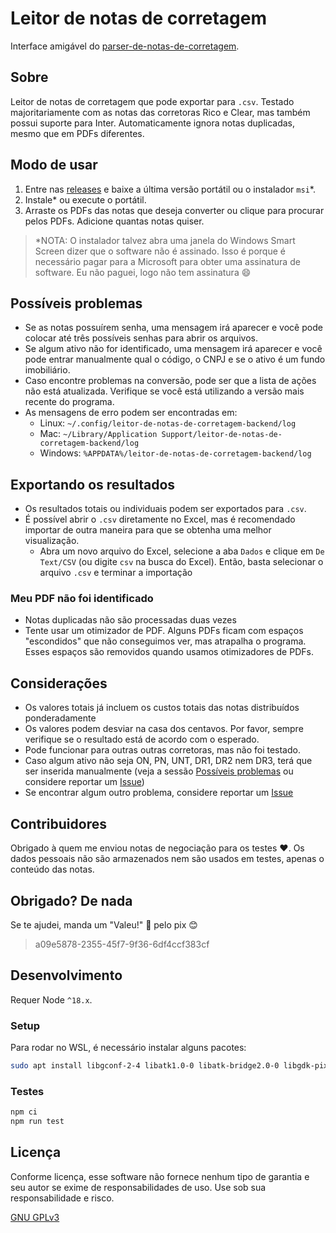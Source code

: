 # Leitor de notas de corretagem

Interface amigável do [parser-de-notas-de-corretagem](https://www.npmjs.com/package/parser-de-notas-de-corretagem).

## Sobre
Leitor de notas de corretagem que pode exportar para `.csv`. Testado majoritariamente com as notas das corretoras Rico e Clear, mas também possui suporte para Inter. Automaticamente ignora notas duplicadas, mesmo que em PDFs diferentes.

## Modo de usar
1. Entre nas [releases](https://github.com/planetsLightningArrester/leitor-de-notas-de-corretagem/releases) e baixe a última versão portátil ou o instalador `msi`*.
2. Instale* ou execute o portátil. 
3. Arraste os PDFs das notas que deseja converter ou clique para procurar pelos PDFs. Adicione quantas notas quiser.

> *NOTA: O instalador talvez abra uma janela do Windows Smart Screen dizer que o software não é assinado. Isso é porque é necessário pagar para a Microsoft para obter uma assinatura de software. Eu não paguei, logo não tem assinatura 😄

## Possíveis problemas
- Se as notas possuírem senha, uma mensagem irá aparecer e você pode colocar até três possíveis senhas para abrir os arquivos.
- Se algum ativo não for identificado, uma mensagem irá aparecer e você pode entrar manualmente qual o código, o CNPJ e se o ativo é um fundo imobiliário.
- Caso encontre problemas na conversão, pode ser que a lista de ações não está atualizada. Verifique se você está utilizando a versão mais recente do programa.
- As mensagens de erro podem ser encontradas em:
  - Linux: `~/.config/leitor-de-notas-de-corretagem-backend/log`
  - Mac: `~/Library/Application Support/leitor-de-notas-de-corretagem-backend/log`
  - Windows: `%APPDATA%/leitor-de-notas-de-corretagem-backend/log`

## Exportando os resultados
- Os resultados totais ou individuais podem ser exportados para `.csv`.
- É possível abrir o `.csv` diretamente no Excel, mas é recomendado importar de outra maneira para que se obtenha uma melhor visualização.
   - Abra um novo arquivo do Excel, selecione a aba `Dados` e clique em `De Text/CSV` (ou digite `csv` na busca do Excel). Então, basta selecionar o arquivo `.csv` e terminar a importação

### Meu PDF não foi identificado
- Notas duplicadas não são processadas duas vezes
- Tente usar um otimizador de PDF. Alguns PDFs ficam com espaços "escondidos" que não conseguimos ver, mas atrapalha o programa. Esses espaços são removidos quando usamos otimizadores de PDFs.

## Considerações
- Os valores totais já incluem os custos totais das notas distribuídos ponderadamente
- Os valores podem desviar na casa dos centavos. Por favor, sempre verifique se o resultado está de acordo com o esperado.
- Pode funcionar para outras outras corretoras, mas não foi testado.
- Caso algum ativo não seja ON, PN, UNT, DR1, DR2 nem DR3, terá que ser inserida manualmente (veja a sessão [Possíveis problemas](#possíveis-problemas) ou considere reportar um [Issue](https://github.com/planetsLightningArrester/leitor-de-notas-de-corretagem/issues))
- Se encontrar algum outro problema, considere reportar um [Issue](https://github.com/planetsLightningArrester/leitor-de-notas-de-corretagem/issues)

## Contribuidores
Obrigado à quem me enviou notas de negociação para os testes ❤️. Os dados pessoais não são armazenados nem são usados em testes, apenas o conteúdo das notas.

## Obrigado? De nada
Se te ajudei, manda um "Valeu!" 👋 pelo pix 😊
> a09e5878-2355-45f7-9f36-6df4ccf383cf

## Desenvolvimento

Requer Node `^18.x`.

### Setup
Para rodar no WSL, é necessário instalar alguns pacotes:

```bash
sudo apt install libgconf-2-4 libatk1.0-0 libatk-bridge2.0-0 libgdk-pixbuf2.0-0 libgtk-3-0 libgbm-dev libnss3-dev libxss-dev libasound2 zip
```

### Testes

```bash
npm ci
npm run test
```

## Licença

Conforme licença, esse software não fornece nenhum tipo de garantia e seu autor se exime de responsabilidades de uso. Use sob sua responsabilidade e risco.

[GNU GPLv3](https://choosealicense.com/licenses/gpl-3.0/)
